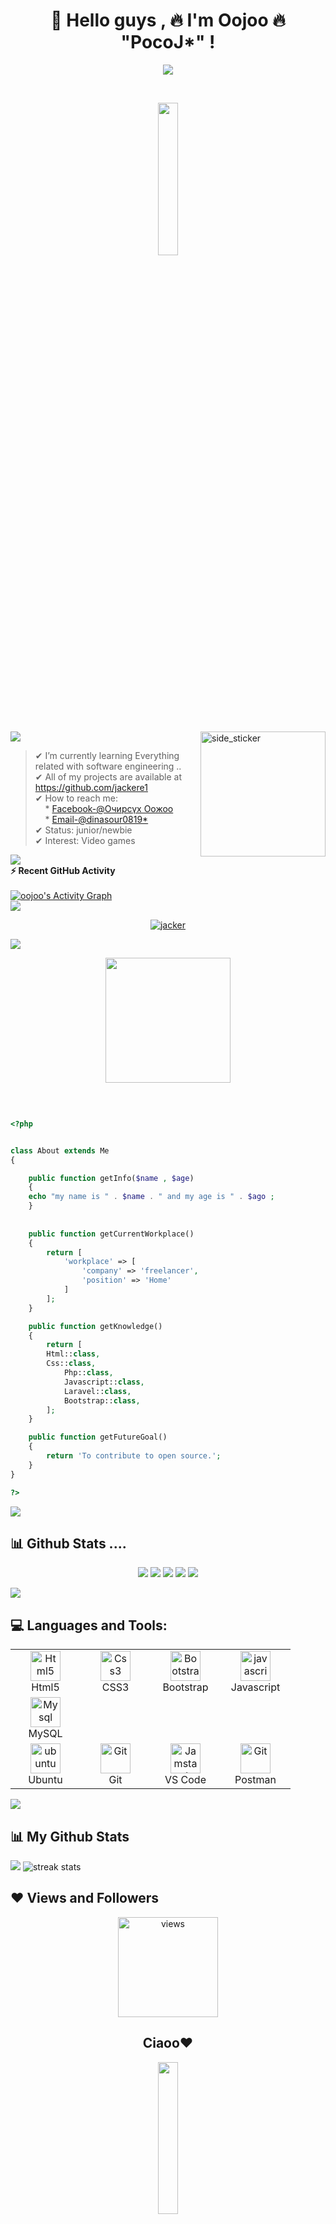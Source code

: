 <h1 align="center">
 👋 Hello guys , 🔥 I'm  Oojoo 🔥  "PocoJ*" !
</h1>
 

<p align="center">
<img src="https://readme-typing-svg.herokuapp.com?size=26&duration=2500&lines=Software+Junior+Engineer;Backend+Developer;Crush+ME" > 
</p>

</br> 

<p align="center"><img width="25%" src="https://media.tenor.com/kaRCm9ELxKgAAAAC/menhera-chan-chibi.gif"/></p>
<!-- <a href="#" align="center"><img width="50%" height="auto" src="https://miro.medium.com/max/1000/1*XrEWAu1sgFkZ4IQtG3DMmg.gif" style="margin: 0 auto;"/></a> -->
<!-- <a href="#"><img  width="100%" height="auto" src="https://i.imgur.com/iXuL1HG.png" height="175px"/></a> -->

</br>

<img src="[https://user-images.githubusercontent.com/73097560/115834477-dbab4500-a447-11eb-908a-139a6edaec5c.gif](https://www.google.com/url?sa=i&url=https%3A%2F%2Ftenor.com%2Fsearch%2Fanime-gifs&psig=AOvVaw0-6BA4U7MWqZvR28JVruaU&ust=1669082305257000&source=images&cd=vfe&ved=0CBAQjRxqFwoTCKi7qqGWvvsCFQAAAAAdAAAAABAJ)">

<img align="right" width=200px height=200px alt="side_sticker" src="https://www.google.com/url?sa=i&url=https%3A%2F%2Fwww.pinterest.com%2Fpin%2F450993350184417753%2F&psig=AOvVaw0k7A0rfDZNXvWnuhgmQp8m&ust=1669082961756000&source=images&cd=vfe&ved=0CBAQjRxqFwoTCKCRkfeYvvsCFQAAAAAdAAAAABAD" />

>✔  I’m currently learning Everything related with software engineering .. <br>
✔  All of my projects are available at https://github.com/jackere1 <br>
✔  How to reach me: <br> &nbsp; &nbsp; * [Facebook-@Очирсүх Оожоо](https://www.facebook.com/pagenotrespond) <br>
                         &nbsp; &nbsp; * [Email-@dinasour0819*](dinasour0819@gmail.com) <br>
✔  Status: junior/newbie <br>
✔  Interest: Video games <br>


<img src="https://user-images.githubusercontent.com/73097560/115834477-dbab4500-a447-11eb-908a-139a6edaec5c.gif">


  <summary><b>⚡ Recent GitHub Activity</b></summary>
  <br/>
   <a href="https://github.com/jackere1"><img alt="oojoo's Activity Graph" src="https://activity-graph.herokuapp.com/graph?username=jackere1&custom_title=jackere1's%20Contribution%20Graph&theme=react-dark" /></a>
  <br/>

<img src="https://user-images.githubusercontent.com/73097560/115834477-dbab4500-a447-11eb-908a-139a6edaec5c.gif">

<p align="center"><a href="https://github.com/ryo-ma/github-profile-trophy"><img src="https://github-profile-trophy.vercel.app/?username=jackere1" alt="jacker" /></a></p>

<img src="https://user-images.githubusercontent.com/73097560/115834477-dbab4500-a447-11eb-908a-139a6edaec5c.gif">


<p align='center'>
<img src="https://media.giphy.com/media/WFZvB7VIXBgiz3oDXE/giphy.gif" width="200" height="200" frameBorder="0" class="giphy-embed" allowFullScreen></img></p>
<br>

```php

<?php


class About extends Me
{

    public function getInfo($name , $age)
    {
	echo "my name is " . $name . " and my age is " . $ago ;
    }
    
    
    public function getCurrentWorkplace()
    {
        return [
            'workplace' => [
                'company' => 'freelancer',
                'position' => 'Home'         
            ]
        ];
    }

    public function getKnowledge()
    {
        return [
	    Html::class,
	    Css::class,
            Php::class,
            Javascript::class,
            Laravel::class,
            Bootstrap::class,
        ];
    }

    public function getFutureGoal()
    {
        return 'To contribute to open source.';
    }
}

?>


```


<img src="https://user-images.githubusercontent.com/73097560/115834477-dbab4500-a447-11eb-908a-139a6edaec5c.gif">


 <h2> 📊 Github Stats ....</h2>
<p align="center">
<img src="http://github-profile-summary-cards.vercel.app/api/cards/profile-details?username=jackere1&theme=solarized_dark">
<img src="http://github-profile-summary-cards.vercel.app/api/cards/repos-per-language?username=jackere1&theme=solarized_dark">
<img src="http://github-profile-summary-cards.vercel.app/api/cards/most-commit-language?username=jackere1&theme=solarized_dark">
<img src="http://github-profile-summary-cards.vercel.app/api/cards/stats?username=jackere1&theme=solarized_dark">
<img src="http://github-profile-summary-cards.vercel.app/api/cards/productive-time?username=jackere1&theme=solarized_dark&utcOffset=8">
	
</p>

<img src="https://user-images.githubusercontent.com/73097560/115834477-dbab4500-a447-11eb-908a-139a6edaec5c.gif">


<h2 align="left"> 💻 Languages and Tools:</h2>

<table align="center">
  <tr>
      <td align="center" width="96">
      <a href="#html5">
        <img src="https://seeklogo.com/images/H/html5-without-wordmark-color-logo-14D252D878-seeklogo.com.png" width="48" height="48" alt="Html5" />
      </a>
      <br>Html5
    </td>
    <td align="center" width="96">
      <a href="#css3">
        <img src="https://upload.wikimedia.org/wikipedia/commons/thumb/6/62/CSS3_logo.svg/48px-CSS3_logo.svg.png" width="48" height="48" alt="Css3" />
      </a>
      <br>CSS3
    </td>
     <td align="center" width="96">
      <a href="#bootstrap">
        <img src="https://cdn.worldvectorlogo.com/logos/bootstrap-4.svg" width="48" height="48" alt="Bootstrap" />
      </a>
      <br>Bootstrap
    </td>
     <td align="center" width="96">
      <a href="#js">
        <img src="https://upload.wikimedia.org/wikipedia/commons/thumb/9/99/Unofficial_JavaScript_logo_2.svg/1024px-Unofficial_JavaScript_logo_2.svg.png" width="48" height="48" alt="javascript" />
      </a>
      <br>Javascript
    </td>
<!--      <td align="center" width="96">
      <a href="#vuejs">
        <img src="https://www.vectorlogo.zone/logos/vuejs/vuejs-icon.svg" width="48" height="48" alt="Vuejs" />
      </a>
      <br>Vue JS
    </td> -->
  </tr>

  <tr>
<!--       <td align="center" width="96">
      <a href="#laravel">
        <img src="https://cdn.worldvectorlogo.com/logos/laravel-2.svg" width="48" height="48" alt="Laravel" />
      </a>
      <br>Laravel
    </td>
    <td align="center" width="96">
        <a href="#livewire">
            <img src="https://i0.wp.com/laravel-livewire.com/img/twitter.png" width="48" height="48"
                alt="livewire" />
        </a>
        <br>Livewire
    </td> -->
      <td align="center" width="96">
      <a href="#mysql">
        <img src="https://www.logo.wine/a/logo/MySQL/MySQL-Logo.wine.svg" width="48" height="48" alt="Mysql" />
      </a>
      <br>MySQL
    </td>
  </tr>
   <tr>
    <td align="center" width="96">
      <a href="#ubuntu" >
        <img src="https://seeklogo.com/images/U/ubuntu-logo-8FDEC6A07B-seeklogo.com.png" width="48" height="48" alt="ubuntu" />
      </a>
      <br>Ubuntu
    </td> 
      <td align="center" width="96">
      <a href="#git" >
        <img src="https://upload.wikimedia.org/wikipedia/commons/thumb/3/3f/Git_icon.svg/1200px-Git_icon.svg.png" width="48" height="48" alt="Git" />
      </a>
      <br>Git
    </td>
      <td align="center"  width="96">
      <a href="#vscode">
        <img src="https://upload.wikimedia.org/wikipedia/commons/9/9a/Visual_Studio_Code_1.35_icon.svg" width="48" height="48" alt="Jamstack" />
      </a>
      <br>VS Code
    </td>
      <td align="center" width="96">
      <a href="#postman" >
        <img src="https://www.vectorlogo.zone/logos/getpostman/getpostman-icon.svg" width="48" height="48" alt="Git" />
      </a>
      <br>Postman
    </td>

  </tr>
</table>


<img src="https://user-images.githubusercontent.com/73097560/115834477-dbab4500-a447-11eb-908a-139a6edaec5c.gif">

## 📊 My Github Stats

<p align="left" style="margin-right:0px;padding-right:0px">
<img src="https://github-readme-stats.vercel.app/api?username=jackere1&theme=algolia">
<img alt="streak stats" src="https://github-readme-streak-stats.herokuapp.com/?user=jackere1&theme=algolia" />
</p>




<!-- ## Connect with me:

<p align="center">
   <a href="https://www.facebook.com/profile.php?id=100010194910703"><img src="https://img.shields.io/badge/facebook-1b74e4.svg?style=for-the-badge&logo=facebook&logoColor=ffffff"/></a>
   <a href="mailto:mahmoudmiehob@gmail.com?subject=[GitHub]%20🔥%20profile%20contact&body=Hello"><img src="https://img.shields.io/badge/e‑mail-D14836.svg?style=for-the-badge&logo=GMail&logoColor=ffffff"/></a>
  <a href="https://www.youtube.com/channel/UCuGcIO6rrQkwZr4ex5oaB3w"><img src="https://img.shields.io/badge/youtube-e00101.svg?style=for-the-badge&logo=youtube&logoColor=ffffff"/></a>

</p> -->

## ❤ Views and Followers

<p align='center'> <img src="https://komarev.com/ghpvc/?username=jackere1&label=Profile%20views&color=blueviolet&style=plastic" width="160px" alt="views" /> </p>


<h2 align='center'>Ciaoo❤</h2>
<p align="center">
  <img src="https://user-images.githubusercontent.com/91013518/177373650-f952ea3e-a9d2-4db9-bb31-5358009ace33.gif" width="25%" height="auto">
</p>	
 
<br>
